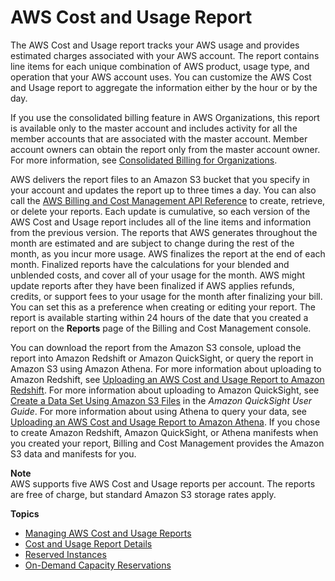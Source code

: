# AWS Cost and Usage Report<a name="billing-reports-costusage"></a>

The AWS Cost and Usage report tracks your AWS usage and provides estimated charges associated with your AWS account\. The report contains line items for each unique combination of AWS product, usage type, and operation that your AWS account uses\. You can customize the AWS Cost and Usage report to aggregate the information either by the hour or by the day\. 

If you use the consolidated billing feature in AWS Organizations, this report is available only to the master account and includes activity for all the member accounts that are associated with the master account\. Member account owners can obtain the report only from the master account owner\. For more information, see [Consolidated Billing for Organizations](consolidated-billing.md)\.

AWS delivers the report files to an Amazon S3 bucket that you specify in your account and updates the report up to three times a day\. You can also call the [AWS Billing and Cost Management API Reference](https://docs.aws.amazon.com/aws-cost-management/latest/APIReference/) to create, retrieve, or delete your reports\.   Each update is cumulative, so each version of the AWS Cost and Usage report includes all of the line items and information from the previous version\. The reports that AWS generates throughout the month are estimated and are subject to change during the rest of the month, as you incur more usage\. AWS finalizes the report at the end of each month\. Finalized reports have the calculations for your blended and unblended costs, and cover all of your usage for the month\. AWS might update reports after they have been finalized if AWS applies refunds, credits, or support fees to your usage for the month after finalizing your bill\. You can set this as a preference when creating or editing your report\. The report is available starting within 24 hours of the date that you created a report on the **Reports** page of the Billing and Cost Management console\. 

You can download the report from the Amazon S3 console, upload the report into Amazon Redshift or Amazon QuickSight, or query the report in Amazon S3 using Amazon Athena\. For more information about uploading to Amazon Redshift, see [Uploading an AWS Cost and Usage Report to Amazon Redshift](billing-reports-costusage-upload.md)\. For more information about uploading to Amazon QuickSight, see [Create a Data Set Using Amazon S3 Files](https://docs.aws.amazon.com/quicksight/latest/user/create-a-data-set-s3.html) in the *Amazon QuickSight User Guide*\. For more information about using Athena to query your data, see [Uploading an AWS Cost and Usage Report to Amazon Athena](athena.md)\. If you chose to create Amazon Redshift, Amazon QuickSight, or Athena manifests when you created your report, Billing and Cost Management provides the Amazon S3 data and manifests for you\.

**Note**  
AWS supports five AWS Cost and Usage reports per account\. The reports are free of charge, but standard Amazon S3 storage rates apply\. 

**Topics**
+ [Managing AWS Cost and Usage Reports](billing-reports-costusage-managing.md)
+ [Cost and Usage Report Details](billing-reports-costusage-details.md)
+ [Reserved Instances](billing-reports-costusage-ri.md)
+ [On\-Demand Capacity Reservations](billing-reports-costusage-cr.md)